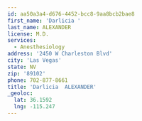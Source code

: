 ```yaml
---
id: aa50a3a4-d676-4452-bcc8-9aa8bcb2bae8
first_name: 'Darlicia '
last_name: ALEXANDER
license: M.D.
services:
  - Anesthesiology
address: '2450 W Charleston Blvd'
city: 'Las Vegas'
state: NV
zip: '89102'
phone: 702-877-8661
title: 'Darlicia  ALEXANDER'
_geoloc:
  lat: 36.1592
  lng: -115.247
---
```

